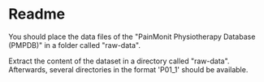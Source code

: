 # Readme

You should place the data files of the "PainMonit Physiotherapy Database (PMPDB)" in a folder called "raw-data".

Extract the content of the dataset in a directory called "raw-data".
Afterwards, several directories in the format 'P01_1' should be available.